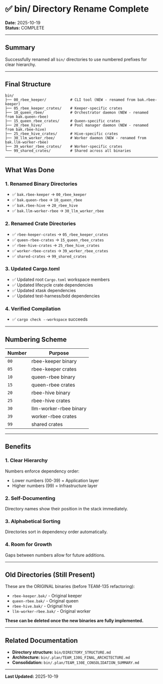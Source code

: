 # ✅ bin/ Directory Rename Complete

**Date:** 2025-10-19  
**Status:** COMPLETE

---

## Summary

Successfully renamed all `bin/` directories to use numbered prefixes for clear hierarchy.

---

## Final Structure

```
bin/
├── 00_rbee_keeper/           # CLI tool (NEW - renamed from bak.rbee-keeper)
├── 05_rbee_keeper_crates/    # Keeper-specific crates
├── 10_queen_rbee/            # Orchestrator daemon (NEW - renamed from bak.queen-rbee)
├── 15_queen_rbee_crates/     # Queen-specific crates
├── 20_rbee_hive/             # Pool manager daemon (NEW - renamed from bak.rbee-hive)
├── 25_rbee_hive_crates/      # Hive-specific crates
├── 30_llm_worker_rbee/       # Worker daemon (NEW - renamed from bak.llm-worker-rbee)
├── 39_worker_rbee_crates/    # Worker-specific crates
└── 99_shared_crates/         # Shared across all binaries
```

---

## What Was Done

### 1. Renamed Binary Directories
- ✅ `bak.rbee-keeper` → `00_rbee_keeper`
- ✅ `bak.queen-rbee` → `10_queen_rbee`
- ✅ `bak.rbee-hive` → `20_rbee_hive`
- ✅ `bak.llm-worker-rbee` → `30_llm_worker_rbee`

### 2. Renamed Crate Directories
- ✅ `rbee-keeper-crates` → `05_rbee_keeper_crates`
- ✅ `queen-rbee-crates` → `15_queen_rbee_crates`
- ✅ `rbee-hive-crates` → `25_rbee_hive_crates`
- ✅ `worker-rbee-crates` → `39_worker_rbee_crates`
- ✅ `shared-crates` → `99_shared_crates`

### 3. Updated Cargo.toml
- ✅ Updated root `Cargo.toml` workspace members
- ✅ Updated lifecycle crate dependencies
- ✅ Updated xtask dependencies
- ✅ Updated test-harness/bdd dependencies

### 4. Verified Compilation
- ✅ `cargo check --workspace` succeeds

---

## Numbering Scheme

| Number | Purpose |
|--------|---------|
| `00` | rbee-keeper binary |
| `05` | rbee-keeper crates |
| `10` | queen-rbee binary |
| `15` | queen-rbee crates |
| `20` | rbee-hive binary |
| `25` | rbee-hive crates |
| `30` | llm-worker-rbee binary |
| `39` | worker-rbee crates |
| `99` | shared crates |

---

## Benefits

### 1. Clear Hierarchy
Numbers enforce dependency order:
- Lower numbers (00-39) = Application layer
- Higher numbers (99) = Infrastructure layer

### 2. Self-Documenting
Directory names show their position in the stack immediately.

### 3. Alphabetical Sorting
Directories sort in dependency order automatically.

### 4. Room for Growth
Gaps between numbers allow for future additions.

---

## Old Directories (Still Present)

These are the ORIGINAL binaries (before TEAM-135 refactoring):
- `rbee-keeper.bak/` - Original keeper
- `queen-rbee.bak/` - Original queen
- `rbee-hive.bak/` - Original hive
- `llm-worker-rbee.bak/` - Original worker

**These can be deleted once the new binaries are fully implemented.**

---

## Related Documentation

- **Directory structure:** `bin/DIRECTORY_STRUCTURE.md`
- **Architecture:** `bin/.plan/TEAM_130G_FINAL_ARCHITECTURE.md`
- **Consolidation:** `bin/.plan/TEAM_130E_CONSOLIDATION_SUMMARY.md`

---

**Last Updated:** 2025-10-19
